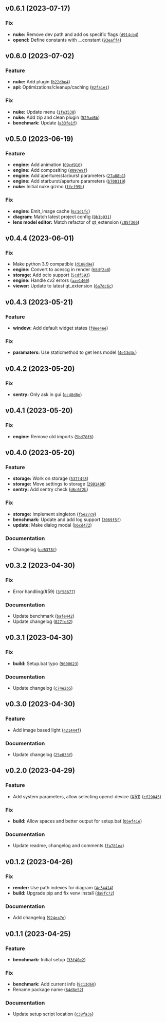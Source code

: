 <!--next-version-placeholder-->

## v0.6.1 (2023-07-17)
### Fix

* **nuke:** Remove dev path and add os specific flags ([`d914cb4`](https://github.com/beatreichenbach/realflare/commit/d914cb49cd1472dbca5b00b8234894571decbb49))
* **opencl:** Define constants with __constant ([`93eaff4`](https://github.com/beatreichenbach/realflare/commit/93eaff4de521152bbff08c9cace06174ae53d8d2))

## v0.6.0 (2023-07-02)
### Feature

* **nuke:** Add plugin ([`b22dbe4`](https://github.com/beatreichenbach/realflare/commit/b22dbe4af29f65cb7b306d905843d089dd12187e))
* **api:** Optimizations/cleanup/caching ([`82fa1e1`](https://github.com/beatreichenbach/realflare/commit/82fa1e180d4b84d8cd62d7c591112991f93efce6))

### Fix

* **nuke:** Update menu ([`1fe3538`](https://github.com/beatreichenbach/realflare/commit/1fe353816728f0f13b94894851c119a975015bd5))
* **nuke:** Add zip and clean plugin ([`529ad6b`](https://github.com/beatreichenbach/realflare/commit/529ad6b4deac3393c6d7de636d71480bc9b783dd))
* **benchmark:** Update ([`a33fe1f`](https://github.com/beatreichenbach/realflare/commit/a33fe1fe262e2549b412c371bf455f20c70bb6f6))

## v0.5.0 (2023-06-19)
### Feature

* **engine:** Add animation ([`09cd910`](https://github.com/beatreichenbach/realflare/commit/09cd910923c0f7f033ad3b6ff0c7c03ff9a4f3b6))
* **engine:** Add compositing ([`8097e8f`](https://github.com/beatreichenbach/realflare/commit/8097e8f22c348a91da6b51f052d36a1470f9224f))
* **engine:** Add aperture/starburst parameters ([`27a08b1`](https://github.com/beatreichenbach/realflare/commit/27a08b123b50668a6017e2e0c16edfc0bd684115))
* **engine:** Add starburst/aperture parameters ([`b700119`](https://github.com/beatreichenbach/realflare/commit/b700119cc4131f7c401af1a3c270d4af4db79bbb))
* **nuke:** Initial nuke gizmo ([`ffcf99b`](https://github.com/beatreichenbach/realflare/commit/ffcf99bcbcb02fe2dad688964a63f0fb9bb89a63))

### Fix

* **engine:** Emit_image cache ([`6c1d1fc`](https://github.com/beatreichenbach/realflare/commit/6c1d1fcb945e8cc48b942bbc89e753ffb2bdc464))
* **diagram:** Match latest project config ([`8b1b031`](https://github.com/beatreichenbach/realflare/commit/8b1b03159ab2137e3acc0c44ce4c169eb263646f))
* **lens model editor:** Match refactor of qt_extension ([`c85f366`](https://github.com/beatreichenbach/realflare/commit/c85f366217f45f538fe48a82525c83dd9e96d3d3))

## v0.4.4 (2023-06-01)
### Fix

* Make python 3.9 compatible ([`d188d9e`](https://github.com/beatreichenbach/realflare/commit/d188d9e516fe15933b0e7f93b8a17c6258e36f20))
* **engine:** Convert to acescg in render ([`68df2a8`](https://github.com/beatreichenbach/realflare/commit/68df2a8954f27dfe5ca84011b63e0f69ee47d9d7))
* **storage:** Add ocio support ([`5cdf593`](https://github.com/beatreichenbach/realflare/commit/5cdf593ca62e3e1390dc960b131c192906939525))
* **engine:** Handle cv2 errors ([`aae1460`](https://github.com/beatreichenbach/realflare/commit/aae1460ec9ff905a596cfc6f5a51339e344d803b))
* **viewer:** Update to latest qt_extension ([`6a7dc6c`](https://github.com/beatreichenbach/realflare/commit/6a7dc6c0b84ad3409d343d9162b62acbafc0ba4e))

## v0.4.3 (2023-05-21)
### Feature
* **window:** Add default widget states ([`f8ee4ee`](https://github.com/beatreichenbach/realflare/commit/f8ee4ee3b6f61dd5efd9c7b3249bb11bb6f92615))

### Fix
* **paramaters:** Use staticmethod to get lens model ([`4e13d4c`](https://github.com/beatreichenbach/realflare/commit/4e13d4c905e1fb6917c82ee250cd9d046d6e5a91))

## v0.4.2 (2023-05-20)
### Fix
* **sentry:** Only ask in gui ([`cc48d8e`](https://github.com/beatreichenbach/realflare/commit/cc48d8e725dd6cf609946333614d9ffc60a54764))

## v0.4.1 (2023-05-20)
### Fix
* **engine:** Remove old imports ([`5bd78f6`](https://github.com/beatreichenbach/realflare/commit/5bd78f6cfa9714466f5821613b35cceb880f923f))

## v0.4.0 (2023-05-20)
### Feature
* **storage:** Work on storage ([`537f4f8`](https://github.com/beatreichenbach/realflare/commit/537f4f84065dd5f7ef075cdca80022eac2560c74))
* **storage:** Move settings to storage ([`2901400`](https://github.com/beatreichenbach/realflare/commit/2901400f564d8258fd009e7d09033ba5fddaa81a))
* **sentry:** Add sentry check ([`d6c6f2b`](https://github.com/beatreichenbach/realflare/commit/d6c6f2b0c9f4facbd04be3b1f8f8fb25397b44be))

### Fix
* **storage:** Implement singleton ([`f5e27c9`](https://github.com/beatreichenbach/realflare/commit/f5e27c9cf8e66a44534be453535b6e489e347233))
* **benchmark:** Update and add log support ([`3069f5f`](https://github.com/beatreichenbach/realflare/commit/3069f5f34a44251aa7375eebd59d448960a7374c))
* **update:** Make dialog modal ([`b6cd472`](https://github.com/beatreichenbach/realflare/commit/b6cd4726475d8dce2e9a4c467bbf8e19757d1733))

### Documentation
* Changelog ([`cd6378f`](https://github.com/beatreichenbach/realflare/commit/cd6378f15f74b16aa2841c6a592694c103b9ea7b))

## v0.3.2 (2023-04-30)
### Fix
* Error handling(#59) ([`3f58677`](https://github.com/beatreichenbach/realflare/commit/3f586777016549e38859b73e006ea4fe872ad3ae))

### Documentation
* Update benchmark ([`bafe442`](https://github.com/beatreichenbach/realflare/commit/bafe442ce0736fb358dbac5cd0be0381dfde9bac))
* Update changelog ([`827fe32`](https://github.com/beatreichenbach/realflare/commit/827fe32713ad6ae3a70a0a7fc71fecd83c2b3bcc))

## v0.3.1 (2023-04-30)
### Fix
* **build:** Setup.bat typo ([`9600623`](https://github.com/beatreichenbach/realflare/commit/9600623ec9a1b99f883e1afee426f8275532cb88))

### Documentation
* Update changelog ([`c74e2b5`](https://github.com/beatreichenbach/realflare/commit/c74e2b5c5b899baf086d6bd48648c948fdb7a42c))

## v0.3.0 (2023-04-30)
### Feature
* Add image based light ([`421444f`](https://github.com/beatreichenbach/realflare/commit/421444fb7721f7ba32a1d6d099f938f49049080b))

### Documentation
* Update changelog ([`25e833f`](https://github.com/beatreichenbach/realflare/commit/25e833fff44adb8fa60b69ce8ddfa3117243fe6c))

## v0.2.0 (2023-04-29)
### Feature
* Add system parameters, allow selecting opencl device ([#51](https://github.com/beatreichenbach/realflare/issues/51)) ([`cf29045`](https://github.com/beatreichenbach/realflare/commit/cf29045f9068556e1d05efc733d6b0d84c050eea))

### Fix
* **build:** Allow spaces and better output for setup.bat ([`05ef41e`](https://github.com/beatreichenbach/realflare/commit/05ef41e8a0f23d61abe8cfbae2267ef4740c787b))

### Documentation
* Update readme, changelog and comments ([`fa781ea`](https://github.com/beatreichenbach/realflare/commit/fa781ea0299dbbdc6c4a14348af8cc852ec2a51a))

## v0.1.2 (2023-04-26)
### Fix
* **render:** Use path indexes for diagram ([`4c34414`](https://github.com/beatreichenbach/realflare/commit/4c344147f660be01f11eef99fb98d52709f0276f))
* **build:** Upgrade pip and fix venv install ([`da8fc72`](https://github.com/beatreichenbach/realflare/commit/da8fc7258b31ed937cded88ae0687b530aec4578))

### Documentation
* Add changelog ([`924ea7e`](https://github.com/beatreichenbach/realflare/commit/924ea7e7c0740706249382f1435b720f6c56a978))

## v0.1.1 (2023-04-25)
### Feature
* **benchmark:** Initial setup ([`33f40e2`](https://github.com/beatreichenbach/realflare/commit/33f40e29fa03e7460a860bde7cde86287b657378))

### Fix
* **benchmark:** Add current info ([`9c13d60`](https://github.com/beatreichenbach/realflare/commit/9c13d60a3b3dde785c44f9dfb1a40d63f8528d83))
* Rename package name ([`64d8e52`](https://github.com/beatreichenbach/realflare/commit/64d8e52dfb671f6e7b5286c323822d7309b0cb41))

### Documentation
* Update setup script location ([`c38fa36`](https://github.com/beatreichenbach/realflare/commit/c38fa36343f883114043e3fabd2191b24b4193bf))

